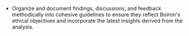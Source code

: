 - Organize and document findings, discussions, and feedback methodically into cohesive guidelines to ensure they reflect Boiron's ethical objectives and incorporate the latest insights derived from the analysis.